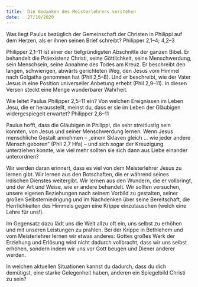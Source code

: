 ```yaml
---
title:  Die Gedanken des Meisterlehrers verstehen
date:   27/10/2020
---
```


Was liegt Paulus bezüglich der Gemeinschaft der Christen in Philippi auf dem Herzen, als er ihnen seinen Brief schreibt? Philipper 2,1–4; 4,2–3

Philipper 2,1–11 ist einer der tiefgründigsten Abschnitte der ganzen Bibel. Er behandelt die Präexistenz Christi, seine Göttlichkeit, seine Menschwerdung, sein Menschsein, seine Annahme des Todes am Kreuz. Er beschreibt den langen, schwierigen, abwärts gerichteten Weg, den Jesus vom Himmel nach Golgatha genommen hat (Phil 2,5–8). Und er beschreibt, wie der Vater Jesus in eine Position universeller Anbetung erhebt (Phil 2,9–11). In diesen Versen steckt eine Menge wunderbarer Wahrheit.

Wie leitet Paulus Philipper 2,5–11 ein? Von welchen Ereignissen im Leben Jesu, die er herausstellt, meinst du, dass er sie im Leben der Gläubigen widergespiegelt erwartet? Philipper 2,6–11

Paulus hofft, dass die Gläubigen in Philippi, die sehr streitlustig sein konnten, von Jesus und seiner Menschwerdung lernen. Wenn Jesus menschliche Gestalt annehmen – „einem Sklaven gleich … wie jeder andere Mensch geboren“ (Phil 2,7 Hfa) – und sich sogar der Kreuzigung unterziehen konnte, wie viel mehr sollten sie sich dann aus Liebe einander unterordnen?

Wir werden daran erinnert, dass es viel von dem Meisterlehrer Jesus zu lernen gibt. Wir lernen aus den Botschaften, die er während seines irdischen Dienstes weitergibt. Wir lernen aus den Wundern, die er vollbringt, und der Art und Weise, wie er andere behandelt. Wir sollten versuchen, unsere eigenen Beziehungen nach seinem Vorbild zu gestalten, seiner großen Selbsterniedrigung und im Nachdenken über seine Bereitschaft, die Herrlichkeiten des Himmels gegen eine Krippe einzutauschen (welch eine Lehre für uns!).

Im Gegensatz dazu lädt uns die Welt allzu oft ein, uns selbst zu erhöhen und mit unseren Leistungen zu prahlen. Bei der Krippe in Bethlehem und vom Meisterlehrer lernen wir etwas anderes: Gottes großes Werk der Erziehung und Erlösung wird nicht dadurch vollbracht, dass wir uns selbst erhöhen, sondern indem wir uns vor Gott beugen und Diener anderer werden.

In welchen aktuellen Situationen kannst du dadurch, dass du dich demütigst, eine starke Gelegenheit haben, anderen ein Spiegelbild Christi zu sein?